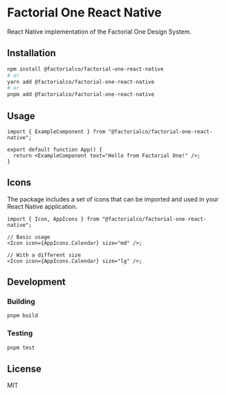 # Factorial One React Native

React Native implementation of the Factorial One Design System.

## Installation

```bash
npm install @factorialco/factorial-one-react-native
# or
yarn add @factorialco/factorial-one-react-native
# or
pnpm add @factorialco/factorial-one-react-native
```

## Usage

```tsx
import { ExampleComponent } from "@factorialco/factorial-one-react-native";

export default function App() {
  return <ExampleComponent text="Hello from Factorial One!" />;
}
```

## Icons

The package includes a set of icons that can be imported and used in your React Native application.

```tsx
import { Icon, AppIcons } from "@factorialco/factorial-one-react-native";

// Basic usage
<Icon icon={AppIcons.Calendar} size="md" />;

// With a different size
<Icon icon={AppIcons.Calendar} size="lg" />;
```

## Development

### Building

```bash
pnpm build
```

### Testing

```bash
pnpm test
```

## License

MIT
